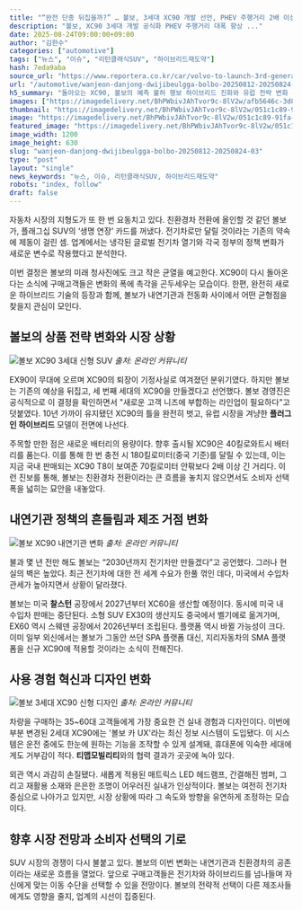```yaml
---
title: "“완전 단종 뒤집을까?” … 볼보, 3세대 XC90 개발 선언, PHEV 주행거리 2배 이상 개선"
description: "볼보, XC90 3세대 개발 공식화 PHEV 주행거리 대폭 향상 ..."
date: 2025-08-24T09:00:00+09:00
author: "김한수"
categories: ["automotive"]
tags: ["뉴스", "이슈", "리턴클래식SUV", "하이브리드재도약"]
hash: 7eda9aba
source_url: "https://www.reportera.co.kr/car/volvo-to-launch-3rd-generation-xc90/"
url: "/automotive/wanjeon-danjong-dwijibeulgga-bolbo-20250812-20250824-03/"
h5_summary: "돌아오는 XC90, 볼보의 예측 불허 행보 하이브리드 진화와 유럽 전략 변화 주목"
images: ["https://imagedelivery.net/BhPWbivJAhTvor9c-8lV2w/afb5646c-3d88-47b9-e87f-8a1dfb539b00/public", "https://imagedelivery.net/BhPWbivJAhTvor9c-8lV2w/051c1c89-91fa-4f42-d0da-28941e022500/public", "https://imagedelivery.net/BhPWbivJAhTvor9c-8lV2w/818827ec-6cd6-47ee-0bff-4a972165aa00/public", "https://imagedelivery.net/BhPWbivJAhTvor9c-8lV2w/9743ba2d-e7a3-4598-a5ad-46547ded8000/public"]
thumbnail: "https://imagedelivery.net/BhPWbivJAhTvor9c-8lV2w/051c1c89-91fa-4f42-d0da-28941e022500/public"
image: "https://imagedelivery.net/BhPWbivJAhTvor9c-8lV2w/051c1c89-91fa-4f42-d0da-28941e022500/public"
featured_image: "https://imagedelivery.net/BhPWbivJAhTvor9c-8lV2w/051c1c89-91fa-4f42-d0da-28941e022500/public"
image_width: 1200
image_height: 630
slug: "wanjeon-danjong-dwijibeulgga-bolbo-20250812-20250824-03"
type: "post"
layout: "single"
news_keywords: "뉴스, 이슈, 리턴클래식SUV, 하이브리드재도약"
robots: "index, follow"
draft: false
---
```


자동차 시장의 지형도가 또 한 번 요동치고 있다. 친환경차 전환에 올인할 것 같던 볼보가, 플래그십 SUV의 ‘생명 연장’ 카드를 꺼냈다. 전기차로만 달릴 것이라는 기존의 약속에 제동이 걸린 셈. 업계에서는 냉각된 글로벌 전기차 열기와 각국 정부의 정책 변화가 새로운 변수로 작용했다고 분석한다.

이번 결정은 볼보의 미래 청사진에도 크고 작은 균열을 예고한다. XC90이 다시 돌아온다는 소식에 구매고객들은 변화의 폭에 촉각을 곤두세우는 모습이다. 한편, 완전히 새로운 하이브리드 기술의 등장과 함께, 볼보가 내연기관과 전동화 사이에서 어떤 균형점을 찾을지 관심이 모인다.

## 볼보의 상품 전략 변화와 시장 상황

![볼보 XC90 3세대 신형 SUV](https://imagedelivery.net/BhPWbivJAhTvor9c-8lV2w/afb5646c-3d88-47b9-e87f-8a1dfb539b00/public)
*출처: 온라인 커뮤니티*


EX90이 무대에 오르며 XC90의 퇴장이 기정사실로 여겨졌던 분위기였다. 하지만 볼보는 기존의 예상을 뒤집고, 세 번째 세대의 XC90을 만들겠다고 선언했다. 볼보 경영진은 공식적으로 이 결정을 확인하면서 "새로운 고객 니즈에 부합하는 라인업이 필요하다"고 덧붙였다. 10년 가까이 유지됐던 XC90의 틀을 완전히 벗고, 유럽 시장을 겨냥한 **플러그인 하이브리드** 모델이 전면에 나선다.

주목할 만한 점은 새로운 배터리의 용량이다. 향후 출시될 XC90은 40킬로와트시 배터리를 품는다. 이를 통해 한 번 충전 시 180킬로미터(중국 기준)를 달릴 수 있는데, 이는 지금 국내 판매되는 XC90 T8이 보여준 70킬로미터 안팎보다 2배 이상 긴 거리다. 이런 진보를 통해, 볼보는 친환경차 전환이라는 큰 흐름을 놓치지 않으면서도 소비자 선택폭을 넓히는 묘안을 내놓았다.

## 내연기관 정책의 흔들림과 제조 거점 변화

![볼보 XC90 내연기관 변화](https://imagedelivery.net/BhPWbivJAhTvor9c-8lV2w/9743ba2d-e7a3-4598-a5ad-46547ded8000/public)
*출처: 온라인 커뮤니티*


불과 몇 년 전만 해도 볼보는 “2030년까지 전기차만 만들겠다”고 공언했다. 그러나 현실의 벽은 높았다. 최근 전기차에 대한 전 세계 수요가 한풀 꺾인 데다, 미국에서 수입차 관세가 높아지면서 상황이 달라졌다.

볼보는 미국 **찰스턴** 공장에서 2027년부터 XC60을 생산할 예정이다. 동시에 미국 내 수입차 판매는 중단된다. 소형 SUV EX30의 생산지도 중국에서 벨기에로 옮겨가며, EX60 역시 스웨덴 공장에서 2026년부터 조립된다. 플랫폼 역시 바뀔 가능성이 크다. 이미 일부 외신에서는 볼보가 그동안 쓰던 SPA 플랫폼 대신, 지리자동차의 SMA 플랫폼을 신규 XC90에 적용할 것이라는 소식이 전해진다.

## 사용 경험 혁신과 디자인 변화

![볼보 3세대 XC90 신형 디자인](https://imagedelivery.net/BhPWbivJAhTvor9c-8lV2w/818827ec-6cd6-47ee-0bff-4a972165aa00/public)
*출처: 온라인 커뮤니티*


차량을 구매하는 35~60대 고객들에게 가장 중요한 건 실내 경험과 디자인이다. 이번에 부분 변경된 2세대 XC90에는 '볼보 카 UX'라는 최신 정보 시스템이 도입됐다. 이 시스템은 운전 중에도 한눈에 원하는 기능을 조작할 수 있게 설계돼, 휴대폰에 익숙한 세대에게도 거부감이 적다. **티맵모빌리티**와의 협력 결과가 곳곳에 녹아 있다.

외관 역시 과감히 손질됐다. 새롭게 적용된 매트릭스 LED 헤드램프, 간결해진 범퍼, 그리고 재활용 소재와 은은한 조명이 어우러진 실내가 인상적이다. 볼보는 여전히 전기차 중심으로 나아가고 있지만, 시장 상황에 따라 그 속도와 방향을 유연하게 조정하는 모습이다.

## 향후 시장 전망과 소비자 선택의 기로

SUV 시장의 경쟁이 다시 불붙고 있다. 볼보의 이번 변화는 내연기관과 친환경차의 공존이라는 새로운 흐름을 열었다. 앞으로 구매고객들은 전기차와 하이브리드를 넘나들며 자신에게 맞는 이동 수단을 선택할 수 있을 전망이다. 볼보의 전략적 선택이 다른 제조사들에게도 영향을 줄지, 업계의 시선이 집중된다.
